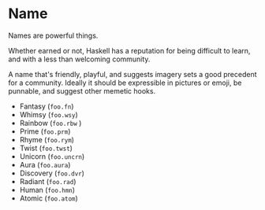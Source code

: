 # Name

Names are powerful things.

Whether earned or not, Haskell has a reputation for being difficult to learn, and with a less than welcoming community.

A name that's friendly, playful, and suggests imagery sets a good precedent for a community. Ideally it should be expressible in pictures or emoji, be punnable, and suggest other memetic hooks.

* Fantasy \(`foo.fn`\)
* Whimsy \(`foo.wsy`\)
* Rainbow \(`foo.rbw` \)
* Prime \(`foo.prm`\)
* Rhyme \(`foo.rym`\)
* Twist \(`foo.twst`\)
* Unicorn \(`foo.uncrn`\)
* Aura \(`foo.aura`\)
* Discovery \(`foo.dvr`\)
* Radiant \(`foo.rad`\)
* Human \(`foo.hmn`\)
* Atomic \(`foo.atom`\)



